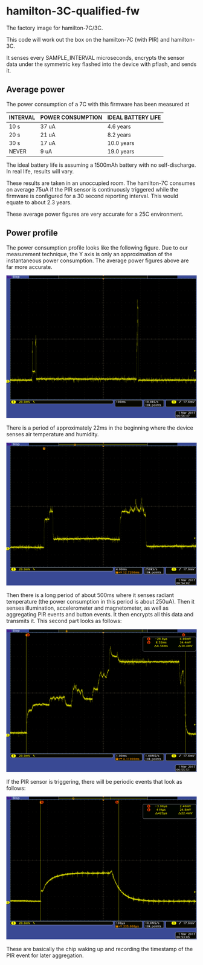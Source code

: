 # hamilton-3C-qualified-fw
The factory image for hamilton-7C/3C.

This code will work out the box on the hamilton-7C (with PIR) and hamilton-3C.

It senses every SAMPLE_INTERVAL microseconds, encrypts the sensor data under the
symmetric key flashed into the device with pflash, and sends it.

## Average power

The power consumption of a 7C with this firmware has been measured at

 INTERVAL  | POWER CONSUMPTION | IDEAL BATTERY LIFE  |
 --------- | ----------------- | ------------------- |
  10 s     | 37 uA             | 4.6 years           |
  20 s     | 21 uA             | 8.2 years           |
  30 s     | 17 uA             | 10.0 years          |
  NEVER    |  9 uA             | 19.0 years          |

The ideal battery life is assuming a 1500mAh battery with no self-discharge. In
real life, results will vary.

These results are taken in an unoccupied room. The hamilton-7C consumes on average
75uA if the PIR sensor is continuously triggered while the firmware is configured for
a 30 second reporting interval. This would equate to about 2.3 years.

These average power figures are very accurate for a 25C environment.

## Power profile

The power consumption profile looks like the following figure. Due to our measurement technique, the Y axis is only an approximation of the instantaneous power consumption. The average power figures above are far more accurate.

![Full Profile](doc/full_cycle.png)

There is a period of approximately 22ms in the beginning where the device senses air temperature and humidity.

![First sensing](doc/sense_start.png)

Then there is a long period of about 500ms where it senses radiant temperature (the power consumption in this period is about 250uA).
Then it senses illumination, accelerometer and magnetometer, as well as aggregating PIR events and button events.
It then encrypts all this data and transmits it. This second part looks as follows:

![Second sensing and send](doc/send.png)

If the PIR sensor is triggering, there will be periodic events that look as follows:

![PIR trigger event](doc/pir_trigger.png)

These are basically the chip waking up and recording the timestamp of the PIR event for later aggregation.
